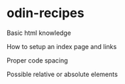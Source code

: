 # odin-recipes

Basic html knowledge

How to setup an index page and links

Proper code spacing

Possible relative or absolute elements

